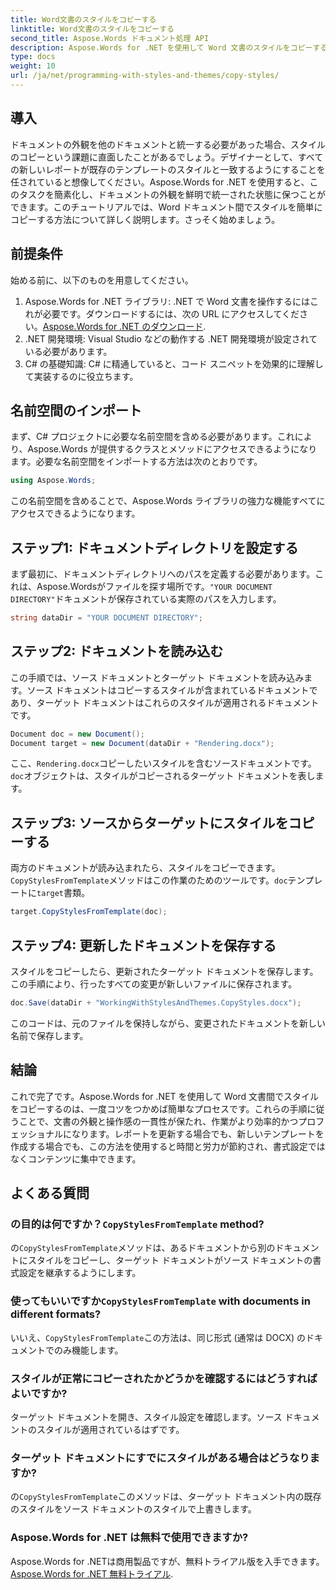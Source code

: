 ```yaml
---
title: Word文書のスタイルをコピーする
linktitle: Word文書のスタイルをコピーする
second_title: Aspose.Words ドキュメント処理 API
description: Aspose.Words for .NET を使用して Word 文書のスタイルをコピーする方法を学びます。ステップ バイ ステップ ガイドに従って、文書の書式設定の一貫性を簡単に確保します。
type: docs
weight: 10
url: /ja/net/programming-with-styles-and-themes/copy-styles/
---
```

## 導入

ドキュメントの外観を他のドキュメントと統一する必要があった場合、スタイルのコピーという課題に直面したことがあるでしょう。デザイナーとして、すべての新しいレポートが既存のテンプレートのスタイルと一致するようにすることを任されていると想像してください。Aspose.Words for .NET を使用すると、このタスクを簡素化し、ドキュメントの外観を鮮明で統一された状態に保つことができます。このチュートリアルでは、Word ドキュメント間でスタイルを簡単にコピーする方法について詳しく説明します。さっそく始めましょう。

## 前提条件

始める前に、以下のものを用意してください。

1.  Aspose.Words for .NET ライブラリ: .NET で Word 文書を操作するにはこれが必要です。ダウンロードするには、次の URL にアクセスしてください。[Aspose.Words for .NET のダウンロード](https://releases.aspose.com/words/net/).
2. .NET 開発環境: Visual Studio などの動作する .NET 開発環境が設定されている必要があります。
3. C# の基礎知識: C# に精通していると、コード スニペットを効果的に理解して実装するのに役立ちます。

## 名前空間のインポート

まず、C# プロジェクトに必要な名前空間を含める必要があります。これにより、Aspose.Words が提供するクラスとメソッドにアクセスできるようになります。必要な名前空間をインポートする方法は次のとおりです。

```csharp
using Aspose.Words;
```

この名前空間を含めることで、Aspose.Words ライブラリの強力な機能すべてにアクセスできるようになります。

## ステップ1: ドキュメントディレクトリを設定する

まず最初に、ドキュメントディレクトリへのパスを定義する必要があります。これは、Aspose.Wordsがファイルを探す場所です。`"YOUR DOCUMENT DIRECTORY"`ドキュメントが保存されている実際のパスを入力します。

```csharp
string dataDir = "YOUR DOCUMENT DIRECTORY";
```

## ステップ2: ドキュメントを読み込む

この手順では、ソース ドキュメントとターゲット ドキュメントを読み込みます。ソース ドキュメントはコピーするスタイルが含まれているドキュメントであり、ターゲット ドキュメントはこれらのスタイルが適用されるドキュメントです。 

```csharp
Document doc = new Document();
Document target = new Document(dataDir + "Rendering.docx");
```

ここ、`Rendering.docx`コピーしたいスタイルを含むソースドキュメントです。`doc`オブジェクトは、スタイルがコピーされるターゲット ドキュメントを表します。

## ステップ3: ソースからターゲットにスタイルをコピーする

両方のドキュメントが読み込まれたら、スタイルをコピーできます。`CopyStylesFromTemplate`メソッドはこの作業のためのツールです。`doc`テンプレートに`target`書類。

```csharp
target.CopyStylesFromTemplate(doc);
```

## ステップ4: 更新したドキュメントを保存する

スタイルをコピーしたら、更新されたターゲット ドキュメントを保存します。この手順により、行ったすべての変更が新しいファイルに保存されます。

```csharp
doc.Save(dataDir + "WorkingWithStylesAndThemes.CopyStyles.docx");
```

このコードは、元のファイルを保持しながら、変更されたドキュメントを新しい名前で保存します。

## 結論

これで完了です。Aspose.Words for .NET を使用して Word 文書間でスタイルをコピーするのは、一度コツをつかめば簡単なプロセスです。これらの手順に従うことで、文書の外観と操作感の一貫性が保たれ、作業がより効率的かつプロフェッショナルになります。レポートを更新する場合でも、新しいテンプレートを作成する場合でも、この方法を使用すると時間と労力が節約され、書式設定ではなくコンテンツに集中できます。

## よくある質問

### の目的は何ですか？`CopyStylesFromTemplate` method?  
の`CopyStylesFromTemplate`メソッドは、あるドキュメントから別のドキュメントにスタイルをコピーし、ターゲット ドキュメントがソース ドキュメントの書式設定を継承するようにします。

### 使ってもいいですか`CopyStylesFromTemplate` with documents in different formats?  
いいえ、`CopyStylesFromTemplate`この方法は、同じ形式 (通常は DOCX) のドキュメントでのみ機能します。

### スタイルが正常にコピーされたかどうかを確認するにはどうすればよいですか?  
ターゲット ドキュメントを開き、スタイル設定を確認します。ソース ドキュメントのスタイルが適用されているはずです。

### ターゲット ドキュメントにすでにスタイルがある場合はどうなりますか?  
の`CopyStylesFromTemplate`このメソッドは、ターゲット ドキュメント内の既存のスタイルをソース ドキュメントのスタイルで上書きします。

### Aspose.Words for .NET は無料で使用できますか?  
 Aspose.Words for .NETは商用製品ですが、無料トライアル版を入手できます。[Aspose.Words for .NET 無料トライアル](https://releases.aspose.com/).